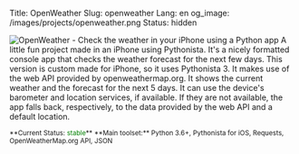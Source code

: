 Title: OpenWeather
Slug: openweather
Lang: en
og_image: /images/projects/openweather.png
Status: hidden


![OpenWeather - Check the weather in your iPhone using a Python app]({filename}/images/projects/openweather.png)
A little fun project made in an iPhone using Pythonista. It's a nicely formatted console app that checks the weather forecast for the next few days. This version is custom made for iPhone, so it uses Pythonista 3. It makes use of the web API provided by openweathermap.org. It shows the current weather and the forecast for the next 5 days. It can use the device's barometer and location services, if available. If they are not available, the app falls back, respectively, to the data provided by the web API and a default location.

<small>
**Current Status: <span style="color:green">stable</span>**  
**Main toolset:** Python 3.6+, Pythonista for iOS, Requests, OpenWeatherMap.org API, JSON  
</small>
 
